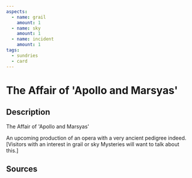 ```yaml
---
aspects:
  - name: grail
    amount: 1
  - name: sky
    amount: 1
  - name: incident
    amount: 1
tags:
  - sundries
  - card
---
```

# The Affair of 'Apollo and Marsyas'
## Description
The Affair of 'Apollo and Marsyas'

An upcoming production of an opera with a very ancient pedigree indeed. [Visitors with an interest in grail or sky Mysteries will want to talk about this.]
## Sources
